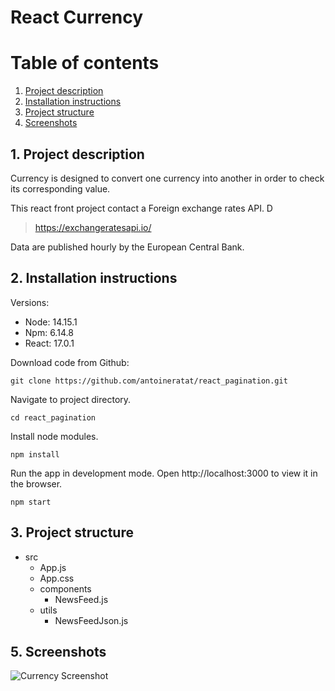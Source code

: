 # React Currency

# Table of contents

1. [Project description](#description)
2. [Installation instructions](#installation)
3. [Project structure](#structure)
4. [Screenshots](#screenshots)

## 1. Project description<a name="description"></a>

Currency is designed to convert one currency into another in order to check its corresponding value.

This react front project contact a Foreign exchange rates API. D

> https://exchangeratesapi.io/

Data are published hourly by the European Central Bank.

## 2. Installation instructions<a name="installation"></a>

Versions:

-   Node: 14.15.1
-   Npm: 6.14.8
-   React: 17.0.1

Download code from Github:

```shell
git clone https://github.com/antoineratat/react_pagination.git
```

Navigate to project directory.

```shell
cd react_pagination
```

Install node modules.

```shell
npm install
```

Run the app in development mode. Open http://localhost:3000 to view it in the browser.

```shell
npm start
```

## 3. Project structure<a name="structure"></a>

-   src
    -   App.js
    -   App.css
    -   components
        -   NewsFeed.js
    -   utils
        -   NewsFeedJson.js

## 5. Screenshots<a name="screenshots"></a>

![Currency Screenshot](https://github.com/antoineratat/react_currency/blob/main/screenshots/1.PNG?raw=true)
